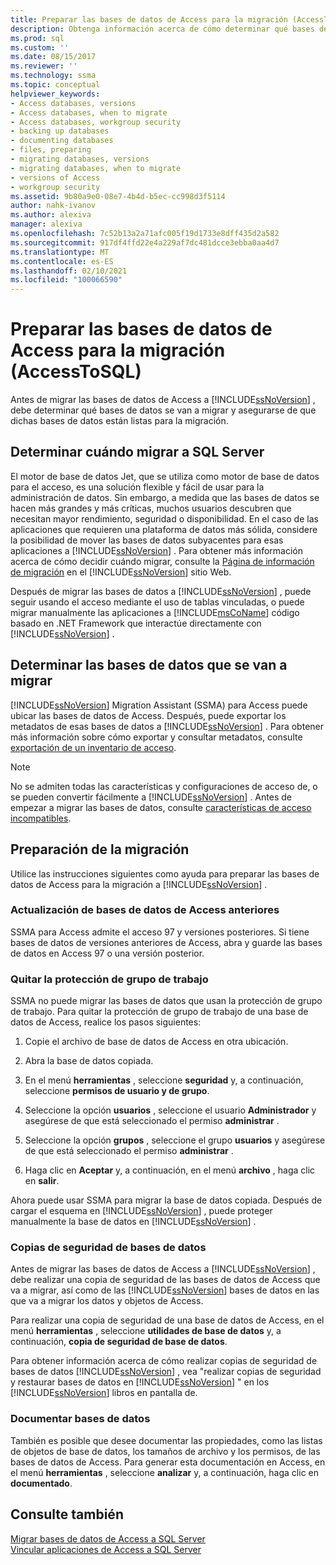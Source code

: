 ```yaml
---
title: Preparar las bases de datos de Access para la migración (AccessToSQL) | Microsoft Docs
description: Obtenga información acerca de cómo determinar qué bases de datos de Access se van a migrar a SQL Server o Azure SQL Database y asegúrese de que dichas bases de datos están listas para la migración.
ms.prod: sql
ms.custom: ''
ms.date: 08/15/2017
ms.reviewer: ''
ms.technology: ssma
ms.topic: conceptual
helpviewer_keywords:
- Access databases, versions
- Access databases, when to migrate
- Access databases, workgroup security
- backing up databases
- documenting databases
- files, preparing
- migrating databases, versions
- migrating databases, when to migrate
- versions of Access
- workgroup security
ms.assetid: 9b80a9e0-08e7-4b4d-b5ec-cc998d3f5114
author: nahk-ivanov
ms.author: alexiva
manager: alexiva
ms.openlocfilehash: 7c52b13a2a71afc005f19d1733e8dff435d2a582
ms.sourcegitcommit: 917df4ffd22e4a229af7dc481dcce3ebba0aa4d7
ms.translationtype: MT
ms.contentlocale: es-ES
ms.lasthandoff: 02/10/2021
ms.locfileid: "100066590"
---
```

# <a name="preparing-access-databases-for-migration-accesstosql"></a>Preparar las bases de datos de Access para la migración (AccessToSQL)
Antes de migrar las bases de datos de Access a [!INCLUDE[ssNoVersion](../../includes/ssnoversion-md.md)] , debe determinar qué bases de datos se van a migrar y asegurarse de que dichas bases de datos están listas para la migración.  
  
## <a name="determining-when-to-migrate-to-sql-server"></a>Determinar cuándo migrar a SQL Server  
El motor de base de datos Jet, que se utiliza como motor de base de datos para el acceso, es una solución flexible y fácil de usar para la administración de datos. Sin embargo, a medida que las bases de datos se hacen más grandes y más críticas, muchos usuarios descubren que necesitan mayor rendimiento, seguridad o disponibilidad. En el caso de las aplicaciones que requieren una plataforma de datos más sólida, considere la posibilidad de mover las bases de datos subyacentes para esas aplicaciones a [!INCLUDE[ssNoVersion](../../includes/ssnoversion-md.md)] . Para obtener más información acerca de cómo decidir cuándo migrar, consulte la [Página de información de migración](https://go.microsoft.com/fwlink/?LinkId=68571) en el [!INCLUDE[ssNoVersion](../../includes/ssnoversion-md.md)] sitio Web.  
  
Después de migrar las bases de datos a [!INCLUDE[ssNoVersion](../../includes/ssnoversion-md.md)] , puede seguir usando el acceso mediante el uso de tablas vinculadas, o puede migrar manualmente las aplicaciones a [!INCLUDE[msCoName](../../includes/msconame_md.md)] código basado en .NET Framework que interactúe directamente con [!INCLUDE[ssNoVersion](../../includes/ssnoversion-md.md)] .  
  
## <a name="determining-which-databases-to-migrate"></a>Determinar las bases de datos que se van a migrar  
[!INCLUDE[ssNoVersion](../../includes/ssnoversion-md.md)] Migration Assistant (SSMA) para Access puede ubicar las bases de datos de Access. Después, puede exportar los metadatos de esas bases de datos a [!INCLUDE[ssNoVersion](../../includes/ssnoversion-md.md)] . Para obtener más información sobre cómo exportar y consultar metadatos, consulte [exportación de un inventario de acceso](exporting-an-access-inventory-accesstosql.md).  

   > [!NOTE]
   > No se admiten todas las características y configuraciones de acceso de, o se pueden convertir fácilmente a [!INCLUDE[ssNoVersion](../../includes/ssnoversion-md.md)] . Antes de empezar a migrar las bases de datos, consulte [características de acceso incompatibles](incompatible-access-features-accesstosql.md).
  
## <a name="preparing-for-migration"></a>Preparación de la migración  
Utilice las instrucciones siguientes como ayuda para preparar las bases de datos de Access para la migración a [!INCLUDE[ssNoVersion](../../includes/ssnoversion-md.md)] .  
  
### <a name="upgrading-older-access-databases"></a>Actualización de bases de datos de Access anteriores  
SSMA para Access admite el acceso 97 y versiones posteriores. Si tiene bases de datos de versiones anteriores de Access, abra y guarde las bases de datos en Access 97 o una versión posterior.  
  
### <a name="removing-workgroup-protection"></a>Quitar la protección de grupo de trabajo  
SSMA no puede migrar las bases de datos que usan la protección de grupo de trabajo. Para quitar la protección de grupo de trabajo de una base de datos de Access, realice los pasos siguientes:  
  
1.  Copie el archivo de base de datos de Access en otra ubicación.  
  
2.  Abra la base de datos copiada.  
  
3.  En el menú **herramientas** , seleccione **seguridad** y, a continuación, seleccione **permisos de usuario y de grupo**.  
  
4.  Seleccione la opción **usuarios** , seleccione el usuario **Administrador** y asegúrese de que está seleccionado el permiso **administrar** .  
  
5.  Seleccione la opción **grupos** , seleccione el grupo **usuarios** y asegúrese de que está seleccionado el permiso **administrar** .  
  
6.  Haga clic en **Aceptar** y, a continuación, en el menú **archivo** , haga clic en **salir**.  
  
Ahora puede usar SSMA para migrar la base de datos copiada. Después de cargar el esquema en [!INCLUDE[ssNoVersion](../../includes/ssnoversion-md.md)] , puede proteger manualmente la base de datos en [!INCLUDE[ssNoVersion](../../includes/ssnoversion-md.md)] .  
  
### <a name="backing-up-databases"></a>Copias de seguridad de bases de datos  
Antes de migrar las bases de datos de Access a [!INCLUDE[ssNoVersion](../../includes/ssnoversion-md.md)] , debe realizar una copia de seguridad de las bases de datos de Access que va a migrar, así como de las [!INCLUDE[ssNoVersion](../../includes/ssnoversion-md.md)] bases de datos en las que va a migrar los datos y objetos de Access.  
  
Para realizar una copia de seguridad de una base de datos de Access, en el menú **herramientas** , seleccione **utilidades de base de datos** y, a continuación, **copia de seguridad de base de datos**.  
  
Para obtener información acerca de cómo realizar copias de seguridad de bases de datos [!INCLUDE[ssNoVersion](../../includes/ssnoversion-md.md)] , vea "realizar copias de seguridad y restaurar bases de datos en [!INCLUDE[ssNoVersion](../../includes/ssnoversion-md.md)] " en los [!INCLUDE[ssNoVersion](../../includes/ssnoversion-md.md)] libros en pantalla de.  
  
### <a name="documenting-databases"></a>Documentar bases de datos  
También es posible que desee documentar las propiedades, como las listas de objetos de base de datos, los tamaños de archivo y los permisos, de las bases de datos de Access. Para generar esta documentación en Access, en el menú **herramientas** , seleccione **analizar** y, a continuación, haga clic en **documentado**.  
  
## <a name="see-also"></a>Consulte también  
[Migrar bases de datos de Access a SQL Server](migrating-access-databases-to-sql-server-azure-sql-db-accesstosql.md)  
[Vincular aplicaciones de Access a SQL Server](linking-access-applications-to-sql-server-azure-sql-db-accesstosql.md)
